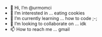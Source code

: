 - 👋 Hi, I’m @urmomci
- 👀 I’m interested in ... eating cookies
- 🌱 I’m currently learning ... how to code ;-;
- 💞️ I’m looking to collaborate on ... idk
- 📫 How to reach me ... gmail

<!---
urmomci/urmomci is a ✨ special ✨ repository because its `README.md` (this file) appears on your GitHub profile.
You can click the Preview link to take a look at your changes.
--->
